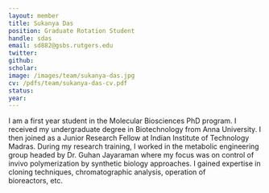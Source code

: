 ```yaml
---
layout: member
title: Sukanya Das
position: Graduate Rotation Student
handle: sdas
email: sd882@gsbs.rutgers.edu 
twitter: 
github: 
scholar: 
image: /images/team/sukanya-das.jpg
cv: /pdfs/team/sukanya-das-cv.pdf
status: 
year:
---
```


I am a first year student in the Molecular Biosciences PhD program. 
I received my undergraduate degree in Biotechnology from Anna University. I then joined as a Junior Research Fellow at Indian Institute of Technology Madras.
During my research training, I worked in the metabolic engineering group headed by Dr. Guhan Jayaraman where my focus was on control of invivo polymerization by synthetic biology approaches. I gained expertise in cloning techniques, chromatographic analysis, operation of bioreactors, etc. 
